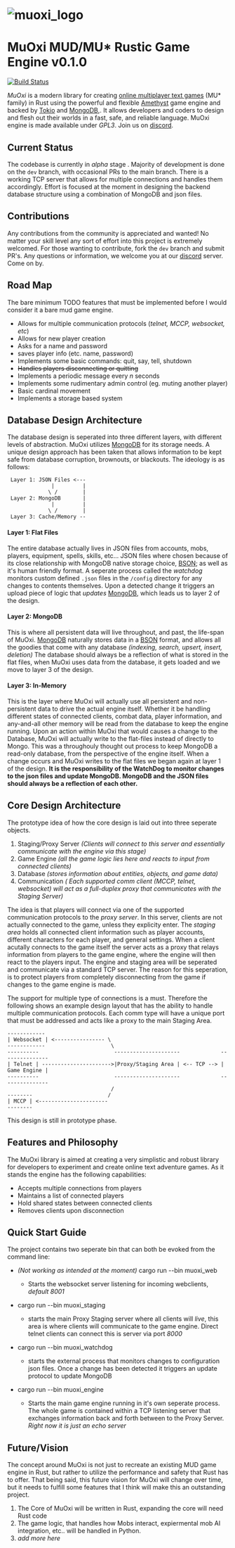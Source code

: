 # ![muoxi_logo][logo] 
# MuOxi MUD/MU* Rustic Game Engine v0.1.0
[![Build Status][travisimg]][travislink] 

*MuOxi* is a modern library for creating [online multiplayer text
games][wikimudpage] (MU* family) in Rust using the powerful and flexible [Amethyst][amethyst] game engine and backed by [Tokio][tokio] and [MongoDB][mongodb],. 
It allows developers and coders to design and flesh out their worlds in a
fast, safe, and reliable language. MuOxi engine is made available under *GPL3*. Join us on [discord][discord].


## Current Status

The codebase is currently in *alpha* stage . Majority of development is done on the `dev` 
branch, with occasional PRs to the main branch. There is a working TCP server that allows
for multiple connections and handles them accordingly. Effort is focused at the moment in 
designing the backend database structure using a combination of MongoDB and json files.

## Contributions

Any contributions from the community is appreciated and wanted! No matter your skill level any sort
of effort into this project is extremely welcomed. For those wanting to contribute, fork the `dev` branch
and submit PR's. Any questions or information, we welcome you at our [discord][discord] server. Come on by.

## Road Map

The bare minimum TODO features that must be implemented before I would consider it a bare mud game engine.

* Allows for multiple communication protocols (*telnet, MCCP, websocket, etc*)
* Allows for new player creation
* Asks for a name and password
* saves player info (etc. name, password)
* Implements some basic commands: quit, say, tell, shutdown
* ~~Handles players disconnecting or quitting~~
* Implements a periodic message every *n* seconds
* Implements some rudimentary admin control (eg. muting another player)
* Basic cardinal movement
* Implements a storage based system

## Database Design Architecture

The database design is seperated into three different layers, with different levels of abstraction.
MuOxi utilizes [MongoDB][mongodb] for its storage needs. A unique design approach has been taken that allows information 
to be kept safe from database corruption, brownouts, or blackouts. The ideology is
as follows:

```
 Layer 1: JSON Files <---
              |         |
             \ /        |
 Layer 2: MongoDB       |
              |         |
             \ /        |
 Layer 3: Cache/Memory --
```

#### Layer 1: Flat Files

The entire database actually lives in JSON files from accounts, mobs, players, equipment, spells, skills, etc... 
JSON files where chosen because of its close relationship with MongoDB native storage choice, [BSON][bson]; as well
as it's human friendly format. A seperate process called the *watchdog* monitors custom defined `.json` files in the 
`/config` directory for any changes to contents themselves. Upon a detected change it triggers an upload piece of logic
that *updates* [MongoDB][mongodb], which leads us to layer 2 of the design.


#### Layer 2: MongoDB

This is where all persistent data will live throughout, and past, the life-span of MuOxi. [MongoDB][mongodb] naturally
stores data in a [BSON][bson] format, and allows all the goodies that come with any database *(indexing, search, upsert, insert, deletion)*
The database should always be a reflection of what is stored in the flat files, when MuOxi uses data from the database, it gets loaded 
and we move to layer 3 of the design.

#### Layer 3: In-Memory

This is the layer where MuOxi will actually use all persistent and non-persistent data to drive the actual engine itself. Whether it be
handling different states of connected clients, combat data, player information, and any-and-all other memory will be read from the database
to keep the engine running. Upon an action within MuOxi that would causes a change to the Database, MuOxi will actually write to the flat-files
instead of directly to Mongo. This was a throughouly thought out process to keep MongoDB a read-only database, from the perspective of the engine itself.
When a change occurs and MuOxi writes to the flat files we began again at layer 1 of the design. __It is the responsibility of the WatchDog to monitor changes to
the json files and update MongoDB. MongoDB and the JSON files should always be a reflection of each other.__

## Core Design Architecture

The prototype idea of how the core design is laid out into three seperate objects.
1. Staging/Proxy Server *(Clients will connect to this server and essentially communicate with the engine via this stage)*
2. Game Engine *(all the game logic lies here and reacts to input from connected clients)*
3. Database *(stores information about entities, objects, and game data)* 
4. Communication *( Each supported comm client (MCCP, telnet, websocket) will act as a full-duplex proxy that communicates with the Staging Server)*

The idea is that players will connect via one of the supported communication protocols to the *proxy server*. In this server, clients 
are not actually connected to the game, unless they explicity enter. The *staging area* holds all connected client information such as 
player accounts, different characters for each player, and general settings. When a client acutally connects to the game itself
the server acts as a proxy that relays information from players to the game engine, where the engine will then react to the players input. 
The engine and staging area will be seperated and communicate via a standard TCP server. The reason for this seperation, is to protect players from completely
disconnecting from the game if changes to the game engine is made.

The support for multiple type of connections is a must. Therefore the following shows an example design layout that
has the ability to handle multiple communication protocols. Each comm type will have a unique port that must be addressed
and acts like a proxy to the main Staging Area.

```
------------
| Websocket | <---------------- \
------------                     \
----------                        ---------------------             ---------------
| Telnet | ---------------------->|Proxy/Staging Area | <-- TCP --> | Game Engine |
----------                        ---------------------             ---------------
                                 /
--------                        /
| MCCP | <----------------------
--------
```

This design is still in prototype phase.

## Features and Philosophy

The MuOxi library is aimed at creating a very simplistic and robust library for developers
to experiment and create online text adventure games. 
As it stands the engine has the following capabilities:

* Accepts multiple connections from players
* Maintains a list of connected players
* Hold shared states between connected clients
* Removes clients upon disconnection


## Quick Start Guide

The project contains two seperate bin that can both be evoked from the command line:

* *(Not working as intended at the moment)* cargo run --bin muoxi_web
    * Starts the websocket server listening for incoming webclients, *default 8001*

* cargo run --bin muoxi_staging
    * starts the main Proxy Staging server where all clients will *live*, this area is where clients will communicate to the game engine. Direct telnet clients can connect this is server via port *8000*

* cargo run --bin muoxi_watchdog
  * starts the external process that monitors changes to configuration json files. Once a change has been detected it triggers an update protocol to update MongoDB

* cargo run --bin muoxi_engine
    * Starts the main game engine running in it's own seperate process. The whole game is contained
    within a TCP listening server that exchanges information back and forth between to the Proxy Server. *Right now it is just an echo server*




## Future/Vision

The concept around MuOxi is not just to recreate an existing MUD game engine in Rust,
but rather to utilize the performance and safety that Rust has to offer. That being said, 
this future vision for MuOxi will change over time, but it needs to fulfill some features
that I think will make this an outstanding project.

1) The Core of MuOxi will be written in Rust, expanding the core will need Rust code
2) The game logic, that handles how Mobs interact, expiermental mob AI integration, etc..
   will be handled in Python.
3) *add more here*






[logo]: https://github.com/duysqubix/MuOxi/blob/master/.media/cog.png
[travisimg]: https://travis-ci.org/duysqubix/MuOxi.svg?branch=master
[travislink]: https://travis-ci.org/duysqubix/MuOxi
[wikimudpage]: http://en.wikipedia.org/wiki/MUD
[amethyst]: https://amethyst.rs/
[discord]: https://discord.gg/pMnBmGv
[tokio]: https://github.com/tokio-rs/tokio
[mongodb]: https://www.mongodb.com/
[bson]: http://bsonspec.org/